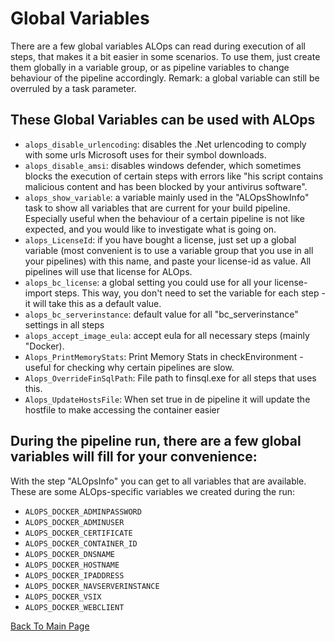 # Global Variables

There are a few global variables ALOps can read during execution of all steps, that makes it a bit easier in some scenarios.  To use them, just create them globally in a variable group, or as pipeline variables to change behaviour of the pipeline accordingly.  Remark: a global variable can still be overruled by a task parameter.

## These Global Variables can be used with ALOps

* `alops_disable_urlencoding`: disables the .Net urlencoding to comply with some urls Microsoft uses for their symbol downloads.
* `alops_disable_amsi`: disables windows defender, which sometimes blocks the execution of certain steps with errors like "his script contains malicious content and has been blocked by your antivirus software".
* `alops_show_variable`: a variable mainly used in the "ALOpsShowInfo" task to show all variables that are current for your build pipeline.  Especially useful when the behaviour of a certain pipeline is not like expected, and you would like to investigate what is going on.
* `alops_LicenseId`: if you have bought a license, just set up a global variable (most convenient is to use a variable group that you use in all your pipelines) with this name, and paste your license-id as value.  All pipelines will use that license for ALOps.
* `alops_bc_license`: a global setting you could use for all your license-import steps.  This way, you don't need to set the variable for each step - it will take this as a default value.
* `alops_bc_serverinstance`: default value for all "bc_serverinstance" settings in all steps
* `alops_accept_image_eula`: accept eula for all necessary steps (mainly "Docker).
* `Alops_PrintMemoryStats`: Print Memory Stats in checkEnvironment - useful for checking why certain pipelines are slow.
* `Alops_OverrideFinSqlPath`: File path to finsql.exe for all steps that uses this.
* `Alops_UpdateHostsFile`: When set true in de pipeline it will update the hostfile to make accessing the container easier

## During the pipeline run, there are a few global variables will fill for your convenience:
With the step "ALOpsInfo" you can get to all variables that are available.  These are some ALOps-specific variables we created during the run:

* `ALOPS_DOCKER_ADMINPASSWORD`
* `ALOPS_DOCKER_ADMINUSER`
* `ALOPS_DOCKER_CERTIFICATE`
* `ALOPS_DOCKER_CONTAINER_ID`
* `ALOPS_DOCKER_DNSNAME`
* `ALOPS_DOCKER_HOSTNAME`
* `ALOPS_DOCKER_IPADDRESS`
* `ALOPS_DOCKER_NAVSERVERINSTANCE`
* `ALOPS_DOCKER_VSIX`
* `ALOPS_DOCKER_WEBCLIENT`

[Back To Main Page](../README.md)